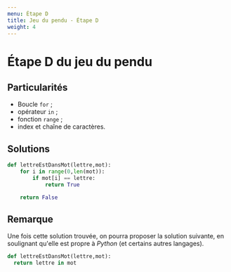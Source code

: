 ```yaml
---
menu: Étape D
title: Jeu du pendu - Étape D
weight: 4
---
```


# Étape D du jeu du pendu

## Particularités

- Boucle `for` ;
- opérateur `in` ;
- fonction `range` ;
- index et chaîne de caractères.

## Solutions

```python
def lettreEstDansMot(lettre,mot):
    for i in range(0,len(mot)):
        if mot[i] == lettre:
            return True

    return False
```

## Remarque

Une fois cette solution trouvée, on pourra proposer la solution suivante, en soulignant qu'elle est propre à *Python* (et certains autres langages).

```python
def lettreEstDansMot(lettre,mot):
  return lettre in mot
```